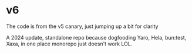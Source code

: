 # v6

The code is from the v5 canary, just jumping up a bit for clarity

A 2024 update, standalone repo because dogfooding Yaro, Hela, bun:test, Xaxa, in one place monorepo just
doesn't work LOL.
